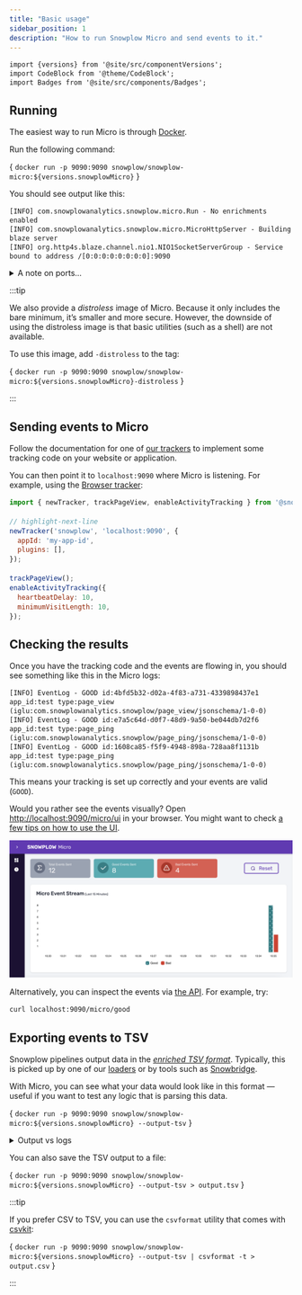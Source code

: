 ```yaml
---
title: "Basic usage"
sidebar_position: 1
description: "How to run Snowplow Micro and send events to it."
---
```


```mdx-code-block
import {versions} from '@site/src/componentVersions';
import CodeBlock from '@theme/CodeBlock';
import Badges from '@site/src/components/Badges';
```

## Running

The easiest way to run Micro is through [Docker](https://www.docker.com/). <Badges badgeType="Docker Pulls" repo="snowplow/snowplow-micro" />

Run the following command:

<CodeBlock language="bash">{
`docker run -p 9090:9090 snowplow/snowplow-micro:${versions.snowplowMicro}`
}</CodeBlock>

You should see output like this:
```
[INFO] com.snowplowanalytics.snowplow.micro.Run - No enrichments enabled
[INFO] com.snowplowanalytics.snowplow.micro.MicroHttpServer - Building blaze server
[INFO] org.http4s.blaze.channel.nio1.NIO1SocketServerGroup - Service bound to address /[0:0:0:0:0:0:0:0]:9090
```

<details>
<summary>A note on ports...</summary>

The command above will route port `9090` on your machine to Micro.
If that port is already taken, you will want to change it, like so:

<CodeBlock language="bash">{
`docker run -p 5000:9090 snowplow/snowplow-micro:${versions.snowplowMicro}
              ↑↑↑↑`
}</CodeBlock>

Note that Micro will still log `REST interface bound to /0.0.0.0:9090` — `9090` here refers to the port _inside_ the container.

We will use `9090` in the examples below, but remember to substitute the port of your choosing.

</details>

:::tip

We also provide a _distroless_ image of Micro. Because it only includes the bare minimum, it’s smaller and more secure. However, the downside of using the distroless image is that basic utilities (such as a shell) are not available.

To use this image, add `-distroless` to the tag:

<CodeBlock language="bash">{
`docker run -p 9090:9090 snowplow/snowplow-micro:${versions.snowplowMicro}-distroless`
}</CodeBlock>

:::

## Sending events to Micro

Follow the documentation for one of [our trackers](/docs/sources/trackers/index.md) to implement some tracking code on your website or application.

You can then point it to `localhost:9090` where Micro is listening. For example, using the [Browser tracker](/docs/sources/trackers/javascript-trackers/web-tracker/index.md):

```js
import { newTracker, trackPageView, enableActivityTracking } from '@snowplow/browser-tracker';

// highlight-next-line
newTracker('snowplow', 'localhost:9090', {
  appId: 'my-app-id',
  plugins: [],
});

trackPageView();
enableActivityTracking({
  heartbeatDelay: 10,
  minimumVisitLength: 10,
});
```

## Checking the results

Once you have the tracking code and the events are flowing in, you should see something like this in the Micro logs:

```
[INFO] EventLog - GOOD id:4bfd5b32-d02a-4f83-a731-4339898437e1 app_id:test type:page_view (iglu:com.snowplowanalytics.snowplow/page_view/jsonschema/1-0-0)
[INFO] EventLog - GOOD id:e7a5c64d-d0f7-48d9-9a50-be044db7d2f6 app_id:test type:page_ping (iglu:com.snowplowanalytics.snowplow/page_ping/jsonschema/1-0-0)
[INFO] EventLog - GOOD id:1608ca85-f5f9-4948-898a-728aa8f1131b app_id:test type:page_ping (iglu:com.snowplowanalytics.snowplow/page_ping/jsonschema/1-0-0)
```

This means your tracking is set up correctly and your events are valid (`GOOD`).

Would you rather see the events visually? Open [http://localhost:9090/micro/ui](http://localhost:9090/micro/ui) in your browser. You might want to check [a few tips on how to use the UI](/docs/testing-debugging/snowplow-micro/ui/index.md).

![Micro UI overview](../images/overview.png)

Alternatively, you can inspect the events via [the API](/docs/pipeline-components-and-applications/snowplow-micro/api/index.md). For example, try:

```bash
curl localhost:9090/micro/good
```

## Exporting events to TSV

Snowplow pipelines output data in the [_enriched TSV format_](/docs/fundamentals/canonical-event/understanding-the-enriched-tsv-format/index.md). Typically, this is picked up by one of our [loaders](/docs/storing-querying/storage-options/index.md) or by tools such as [Snowbridge](/docs/destinations/forwarding-events/snowbridge/index.md).

With Micro, you can see what your data would look like in this format — useful if you want to test any logic that is parsing this data. 

<CodeBlock language="bash">{
`docker run -p 9090:9090 snowplow/snowplow-micro:${versions.snowplowMicro} --output-tsv`
}</CodeBlock>

<details>
<summary>Output vs logs</summary>

The TSV data will be printed to the [standard output](https://en.wikipedia.org/wiki/Standard_streams#Standard_output_(stdout)). As you saw above, Micro also prints logs, which go into the [standard error stream](https://en.wikipedia.org/wiki/Standard_streams#Standard_error_(stderr)).

Depending on how you are running Micro, you might find the logs distracting. If so, you can turn off event logs with an extra option:

<CodeBlock language="bash">{
`docker run -p 9090:9090 snowplow/snowplow-micro:${versions.snowplowMicro} --output-tsv \\
  -Dorg.slf4j.simpleLogger.log.EventLog=off`
}</CodeBlock>

Or just discard the standard error stream entirely using the syntax appropriate for your shell:

<CodeBlock language="bash">{
`# for bash
docker run -p 9090:9090 snowplow/snowplow-micro:${versions.snowplowMicro} --output-tsv \\
  2>/dev/null`
}</CodeBlock>

</details>

You can also save the TSV output to a file:

<CodeBlock language="bash">{
`docker run -p 9090:9090 snowplow/snowplow-micro:${versions.snowplowMicro} --output-tsv > output.tsv`
}</CodeBlock>

:::tip

If you prefer CSV to TSV, you can use the `csvformat` utility that comes with [csvkit](https://csvkit.readthedocs.io/en/latest/):

<CodeBlock language="bash">{
`docker run -p 9090:9090 snowplow/snowplow-micro:${versions.snowplowMicro} --output-tsv | csvformat -t > output.csv`
}</CodeBlock>

:::
